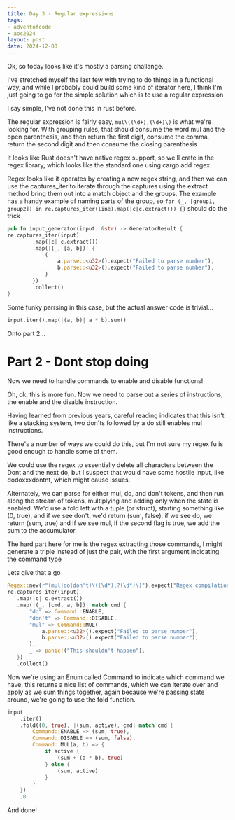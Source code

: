 ```yaml
---
title: Day 3 - Regular expressions
tags: 
- adventofcode 
- aoc2024
layout: post
date: 2024-12-03
---
```

Ok, so today looks like it's mostly a parsing challange.

I've stretched myself the last few with trying to do things in a functional way, and while I probably could build some kind of iterator here, I think I'm just going to go for the simple solution which is to use a regular expression

I say simple, I've not done this in rust before.

The regular expression is fairly easy, `mul\((\d+),(\d+)\)` is what we're looking for.  With grouping rules, that should consume the word mul and the open parenthesis, and then return the first digit, consume the comma, return the second digit and then consume the closing parenthesis

It looks like Rust doesn't have native regex support, so we'll crate in the regex library, which looks like the standard one using cargo add regex.

Regex looks like it operates by creating a new regex string, and then we can use the captures_iter to iterate through the captures using the extract method bring them out into a match object and the groups.  The example has a handy example of naming parts of the group, so `for (_, [group1, group2]) in re.captures_iter(line).map(|c|c.extract()) {}` should do the trick

```rust
pub fn input_generator(input: &str) -> GeneratorResult {
re.captures_iter(input)
        .map(|c| c.extract())
        .map(|(_, [a, b])| {
            (
                a.parse::<u32>().expect("Failed to parse number"),
                b.parse::<u32>().expect("Failed to parse number"),
            )
        })
        .collect()
}
```

Some funky parrsing in this case, but the actual answer code is trivial...

```rust
input.iter().map(|(a, b)| a * b).sum()
```

Onto part 2...

# Part 2 - Dont stop doing

Now we need to handle commands to enable and disable functions!

Oh, ok, this is more fun.  Now we need to parse out a series of instructions, the enable and the disable instruction.

Having learned from previous years, careful reading indicates that this isn't like a stacking system, two don'ts followed by a do still enables mul instructions.

There's a number of ways we could do this, but I'm not sure my regex fu is good enough to handle some of them.

We could use the regex to essentially delete all characters between the Dont and the next do, but I suspect that would have some hostile input, like dodoxxxdontnt, which might cause issues.

Alternately, we can parse for either mul, do, and don't tokens, and then run along the stream of tokens, multiplying and adding only when the state is enabled.  We'd use a fold left with a tuple (or struct), starting something like (0, true), and if we see don't, we'd return (sum, false). if we see do, we return (sum, true) and if we see mul, if the second flag is true, we add the sum to the accumulator.

The hard part here for me is the regex extracting those commands, I might generate a triple instead of just the pair, with the first argument indicating the command type
 
 Lets give that a go

 ```rust
Regex::new(r"(mul|do|don't)\((\d*),?(\d*)\)").expect("Regex compilation shouldn't fail!");
re.captures_iter(input)
    .map(|c| c.extract())
    .map(|(_, [cmd, a, b])| match cmd {
        "do" => Command::ENABLE,
        "don't" => Command::DISABLE,
        "mul" => Command::MUL(
            a.parse::<u32>().expect("Failed to parse number"),
            b.parse::<u32>().expect("Failed to parse number"),
        ),
        _ => panic!("This shouldn't happen"),
    })
    .collect()
```

Now we're using an Enum called Command to indicate which command we have, this returns a nice list of commands, which we can iterate over and apply as we sum things together, again because we're passing state around, we're going to use the fold function.

```rust
input
    .iter()
    .fold((0, true), |(sum, active), cmd| match cmd {
        Command::ENABLE => (sum, true),
        Command::DISABLE => (sum, false),
        Command::MUL(a, b) => {
            if active {
                (sum + (a * b), true)
            } else {
                (sum, active)
            }
        }
    })
    .0
```

And done!
